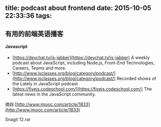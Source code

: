 title: podcast about frontend
date: 2015-10-05 22:33:36
tags:
---
## 有用的前端英语播客

#### Javascript

* [https://devchat.tv/js-jabber](https://devchat.tv/js-jabber) A weekly podcast about JavaScript, including Node.js, Front-End Technologies, Careers, Teams and more.
* [http://www.jsclasses.org/blog/category/podcast/](http://www.jsclasses.org/blog/category/podcast/) Recorded shows of the Lately in JavaScript podcast
* [https://fivejs.codeschool.com/](https://fivejs.codeschool.com/) The latest news in the JavaScript community.

摘自:[http://www.imooc.com/article/1833](http://www.imooc.com/article/1833)

Snagit 12.rar
